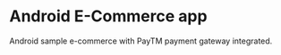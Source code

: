 Android E-Commerce app
======================
Android sample e-commerce with PayTM payment gateway integrated.



